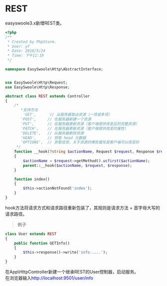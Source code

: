 # REST 

easyswoole3.x新增REST类。

```php
<?php
/**
 * Created by PhpStorm.
 * User: yf
 * Date: 2018/5/24
 * Time: 下午11:19
 */

namespace EasySwoole\Http\AbstractInterface;


use EasySwoole\Http\Request;
use EasySwoole\Http\Response;

abstract class REST extends Controller
{
    /*
       *支持方法
        'GET',      // 从服务器取出资源（一项或多项）
       'POST',     // 在服务器新建一个资源
       'PUT',      // 在服务器更新资源（客户端提供改变后的完整资源）
       'PATCH',    // 在服务器更新资源（客户端提供改变的属性）
       'DELETE',   // 从服务器删除资源
       'HEAD',     // 获取 head 元数据
       'OPTIONS',  // 获取信息，关于资源的哪些属性是客户端可以改变的
     */
    function __hook(?string $actionName, Request $request, Response $response): void
    {
        $actionName = $request->getMethod().ucfirst($actionName);
        parent::__hook($actionName, $request, $response);
    }

    function index()
    {
        $this->actionNotFound('index');
    }
}
```  

hook方法将请求方式和请求路径重新包装了，其规则是请求方法 + 首字母大写的请求路径。

> 例子

```php
class User extends REST
{
    public function GETInfo()
    {
        $this->response()->write('info.....');
    }
}
```

在App\HttpController新建一个继承REST的User控制器，启动服务。  
在浏览器输入<label style="color:blue">http://localhost:9501/user/info</label>